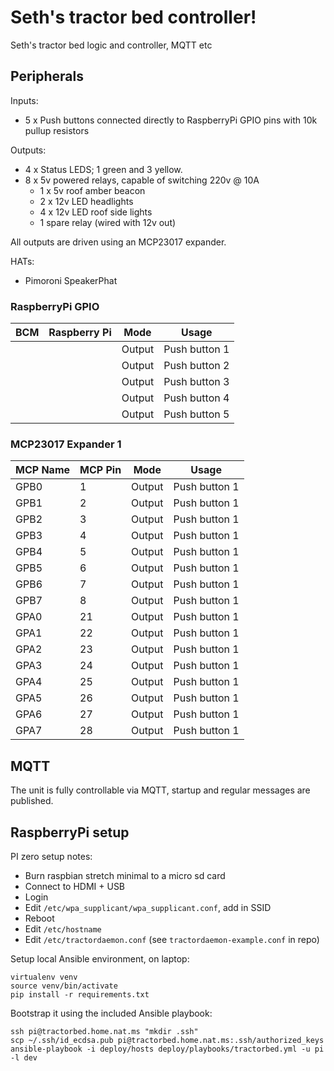 # Seth's tractor bed controller!

Seth's tractor bed logic and controller, MQTT etc

## Peripherals

Inputs:

* 5 x Push buttons connected directly to RaspberryPi GPIO pins with 10k pullup resistors

Outputs:

* 4 x Status LEDS; 1 green and 3 yellow.
* 8 x 5v powered relays, capable of switching 220v @ 10A
  * 1 x 5v roof amber beacon
  * 2 x 12v LED headlights
  * 4 x 12v LED roof side lights
  * 1 spare relay (wired with 12v out)

All outputs are driven using an MCP23017 expander.

HATs:

* Pimoroni SpeakerPhat

### RaspberryPi GPIO

| BCM      | Raspberry Pi | Mode   | Usage         |
|----------|--------------|--------|---------------|
|          |              | Output | Push button 1 |
|          |              | Output | Push button 2 |
|          |              | Output | Push button 3 |
|          |              | Output | Push button 4 |
|          |              | Output | Push button 5 |

### MCP23017 Expander 1

| MCP Name | MCP Pin | Mode   | Usage             |
|----------|---------|--------|-------------------|
| GPB0     | 1       | Output | Push button 1     |
| GPB1     | 2       | Output | Push button 1     |
| GPB2     | 3       | Output | Push button 1     |
| GPB3     | 4       | Output | Push button 1     |
| GPB4     | 5       | Output | Push button 1     |
| GPB5     | 6       | Output | Push button 1     |
| GPB6     | 7       | Output | Push button 1     |
| GPB7     | 8       | Output | Push button 1     |
| GPA0     | 21      | Output | Push button 1     |
| GPA1     | 22      | Output | Push button 1     |
| GPA2     | 23      | Output | Push button 1     |
| GPA3     | 24      | Output | Push button 1     |
| GPA4     | 25      | Output | Push button 1     |
| GPA5     | 26      | Output | Push button 1     |
| GPA6     | 27      | Output | Push button 1     |
| GPA7     | 28      | Output | Push button 1     |

## MQTT

The unit is fully controllable via MQTT, startup and regular messages are published.
  
## RaspberryPi setup

PI zero setup notes:

* Burn raspbian stretch minimal to a micro sd card
* Connect to HDMI + USB
* Login
* Edit `/etc/wpa_supplicant/wpa_supplicant.conf`, add in SSID
* Reboot
* Edit `/etc/hostname`
* Edit `/etc/tractordaemon.conf` (see `tractordaemon-example.conf` in repo)

Setup local Ansible environment, on laptop:

```
virtualenv venv
source venv/bin/activate
pip install -r requirements.txt
```

Bootstrap it using the included Ansible playbook:

```
ssh pi@tractorbed.home.nat.ms "mkdir .ssh"
scp ~/.ssh/id_ecdsa.pub pi@tractorbed.home.nat.ms:.ssh/authorized_keys
ansible-playbook -i deploy/hosts deploy/playbooks/tractorbed.yml -u pi -l dev
```
